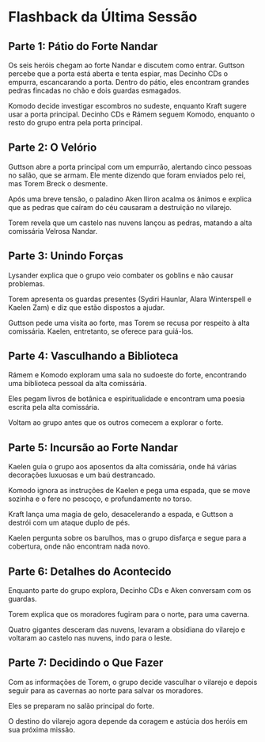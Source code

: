 # Flashback da Última Sessão

## Parte 1: Pátio do Forte Nandar

Os seis heróis chegam ao forte Nandar e discutem como entrar. Guttson percebe que a porta está aberta e tenta espiar, mas Decinho CDs o empurra, escancarando a porta. Dentro do pátio, eles encontram grandes pedras fincadas no chão e dois guardas esmagados. 

Komodo decide investigar escombros no sudeste, enquanto Kraft sugere usar a porta principal. Decinho CDs e Rámem seguem Komodo, enquanto o resto do grupo entra pela porta principal.

## Parte 2: O Velório

Guttson abre a porta principal com um empurrão, alertando cinco pessoas no salão, que se armam. Ele mente dizendo que foram enviados pelo rei, mas Torem Breck o desmente. 

Após uma breve tensão, o paladino Aken Iliron acalma os ânimos e explica que as pedras que caíram do céu causaram a destruição no vilarejo. 

Torem revela que um castelo nas nuvens lançou as pedras, matando a alta comissária Velrosa Nandar.

## Parte 3: Unindo Forças

Lysander explica que o grupo veio combater os goblins e não causar problemas. 

Torem apresenta os guardas presentes (Sydiri Haunlar, Alara Winterspell e Kaelen Zam) e diz que estão dispostos a ajudar. 

Guttson pede uma visita ao forte, mas Torem se recusa por respeito à alta comissária. Kaelen, entretanto, se oferece para guiá-los.

## Parte 4: Vasculhando a Biblioteca

Rámem e Komodo exploram uma sala no sudoeste do forte, encontrando uma biblioteca pessoal da alta comissária. 

Eles pegam livros de botânica e espiritualidade e encontram uma poesia escrita pela alta comissária. 

Voltam ao grupo antes que os outros comecem a explorar o forte.

## Parte 5: Incursão ao Forte Nandar

Kaelen guia o grupo aos aposentos da alta comissária, onde há várias decorações luxuosas e um baú destrancado. 

Komodo ignora as instruções de Kaelen e pega uma espada, que se move sozinha e o fere no pescoço, e profundamente no torso. 

Kraft lança uma magia de gelo, desacelerando a espada, e Guttson a destrói com um ataque duplo de pés. 

Kaelen pergunta sobre os barulhos, mas o grupo disfarça e segue para a cobertura, onde não encontram nada novo.

## Parte 6: Detalhes do Acontecido

Enquanto parte do grupo explora, Decinho CDs e Aken conversam com os guardas. 

Torem explica que os moradores fugiram para o norte, para uma caverna. 

Quatro gigantes desceram das nuvens, levaram a obsidiana do vilarejo e voltaram ao castelo nas nuvens, indo para o leste.

## Parte 7: Decidindo o Que Fazer

Com as informações de Torem, o grupo decide vasculhar o vilarejo e depois seguir para as cavernas ao norte para salvar os moradores. 

Eles se preparam no salão principal do forte.

O destino do vilarejo agora depende da coragem e astúcia dos heróis em sua próxima missão.